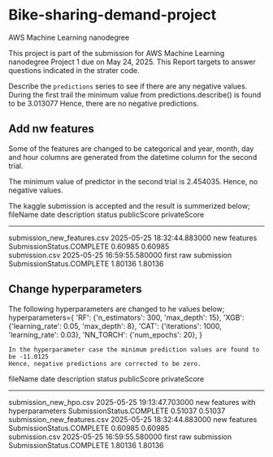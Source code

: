 # Bike-sharing-demand-project
AWS Machine Learning nanodegree

This project is part of the submission for AWS Machine Learning nanodegree Project 1 due on May 24, 2025.
This Report targets to answer questions indicated in the strater code.

Describe the `predictions` series to see if there are any negative values.
During the first trail the minimum value from predictions.describe() is found to be 3.013077
Hence, there are no negative predictions.

## Add nw features
Some of the features are changed to be categorical and year, month, day and hour columns are generated from the datetime column for the second trial.

The minimum value of predictor in the second trial is 2.454035. Hence, no negative values.

The kaggle submission is accepted and the result is summerized below;
fileName                     date                        description           status                     publicScore  privateScore  
---------------------------  --------------------------  --------------------  -------------------------  -----------  ------------  
submission_new_features.csv  2025-05-25 18:32:44.883000  new features          SubmissionStatus.COMPLETE  0.60985      0.60985       
submission.csv               2025-05-25 16:59:55.580000  first raw submission  SubmissionStatus.COMPLETE  1.80136      1.80136   


## Change hyperparameters
The following hyperparameters are changed to he values below;
hyperparameters={
        'RF': {'n_estimators': 300, 'max_depth': 15},
        'XGB': {'learning_rate': 0.05, 'max_depth': 8},
        'CAT': {'iterations': 1000, 'learning_rate': 0.03},
        'NN_TORCH': {'num_epochs': 20},
    }

    In the hyperparameter case the minimum prediction values are found to be -11.0125
    Hence, negative predictions are corrected to be zero.

fileName                   date                      description                      status                 publicScore  privateScore  
----------------------  --------------------------  -----------------------------  -----------------------  -----------  ------------  
submission_new_hpo.csv    2025-05-25 19:13:47.703000  new features with hyperparameters  SubmissionStatus.COMPLETE  0.51037      0.51037       
submission_new_features.csv  2025-05-25 18:32:44.883000  new features                   SubmissionStatus.COMPLETE  0.60985      0.60985       
submission.csv               2025-05-25 16:59:55.580000  first raw submission          SubmissionStatus.COMPLETE  1.80136      1.80136       
